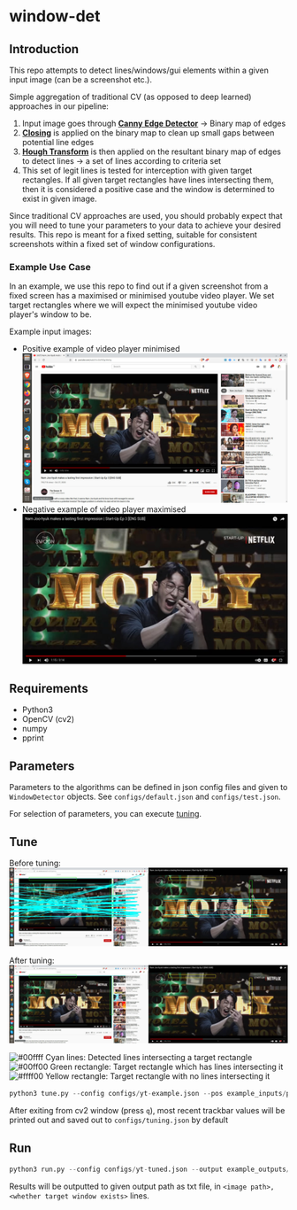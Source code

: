 # window-det

## Introduction

This repo attempts to detect lines/windows/gui elements within a given input image (can be a screenshot etc.).

Simple aggregation of traditional CV (as opposed to deep learned) approaches in our pipeline:

1. Input image goes through [**Canny Edge Detector**](https://opencv-python-tutroals.readthedocs.io/en/latest/py_tutorials/py_imgproc/py_canny/py_canny.html) &rarr; Binary map of edges
2. [**Closing**](https://opencv-python-tutroals.readthedocs.io/en/latest/py_tutorials/py_imgproc/py_morphological_ops/py_morphological_ops.html) is applied on the binary map to clean up small gaps between potential line edges
3. [**Hough Transform**](https://opencv-python-tutroals.readthedocs.io/en/latest/py_tutorials/py_imgproc/py_houghlines/py_houghlines.html) is then applied on the resultant binary map of edges to detect lines &rarr; a set of lines according to criteria set
4. This set of legit lines is tested for interception with given target rectangles. If all given target rectangles have lines intersecting them, then it is considered a positive case and the window is determined to exist in given image.

Since traditional CV approaches are used, you should probably expect that you will need to tune your parameters to your data to achieve your desired results. This repo is meant for a fixed setting, suitable for consistent screenshots within a fixed set of window configurations.

### Example Use Case

In an example, we use this repo to find out if a given screenshot from a fixed screen has a maximised or minimised youtube video player. We set target rectangles where we will expect the minimised youtube video player's window to be.

Example input images: 

- Positive example of video player minimised
  ![example-pos](example_inputs/positive-minimised.jpg)
- Negative example of video player maximised
  ![example-neg](example_inputs/negative-maximised.jpg)

## Requirements

- Python3
- OpenCV (cv2)
- numpy
- pprint

## Parameters

Parameters to the algorithms can be defined in json config files and given to `WindowDetector` objects. See `configs/default.json` and `configs/test.json`.

For selection of parameters, you can execute [tuning](#tune).

## Tune

Before tuning:
![before-tuning](illustrations/before_tuning.jpg)

After tuning:
![after-tuning](illustrations/after_tuning.jpg)

![#00ffff](https://via.placeholder.com/15/00ffff/000000?text=+) Cyan lines: Detected lines intersecting a target rectangle  
![#00ff00](https://via.placeholder.com/15/00ff00/000000?text=+) Green rectangle: Target rectangle which has lines intersecting it  
![#ffff00](https://via.placeholder.com/15/ffff00/000000?text=+) Yellow rectangle: Target rectangle with no lines intersecting it

```python
python3 tune.py --config configs/yt-example.json --pos example_inputs/positive-minimised.jpg --neg example_inputs/negative-maximised.jpg  --out configs/tuning.json
```

After exiting from cv2 window (press `q`), most recent trackbar values will be printed out and saved out to `configs/tuning.json` by default

## Run

```python
python3 run.py --config configs/yt-tuned.json --output example_outputs/results.txt --dir example_inputs
```

Results will be outputted to given output path as txt file, in `<image path>, <whether target window exists>` lines.
